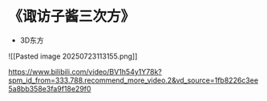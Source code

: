 

# 《诹访子酱三次方》


- 3D东方

![[Pasted image 20250723113155.png]]

https://www.bilibili.com/video/BV1h54y1Y78k?spm_id_from=333.788.recommend_more_video.2&vd_source=1fb8226c3ee5a8bb358e3fa9f18e29f0